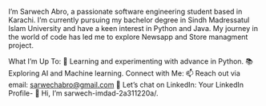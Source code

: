I’m Sarwech Abro, a passionate software engineering student based in Karachi. I’m currently pursuing my bachelor degree in Sindh Madressatul Islam University
and have a keen interest in Python and Java. My journey in the world of code has led me to explore Newsapp and Store managment project.

What I’m Up To:
🌱 Learning and experimenting with advance in Python.
📚 Exploring AI and Machine learning.
Connect with Me:
📫 Reach out via email: sarwechabro@gmail.com 
💬 Let’s chat on LinkedIn: Your LinkedIn Profile- 👋 Hi, I’m sarwech-imdad-2a311220a/.

<!---
SarwechAbro/SarwechAbro is a ✨ special ✨ repository because its `README.md` (this file) appears on your GitHub profile.
You can click the Preview link to take a look at your changes.
--->
